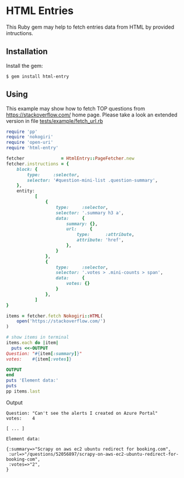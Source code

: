 # HTML Entries
This Ruby gem may help to fetch entries data from HTML by provided intructions.

## Installation

Install the gem:
```
$ gem install html-entry
```

## Using

This example may show how to fetch TOP questions from https://stackoverflow.com/ home page.
Please take a look an extended version in file [tests/example/fetch_url.rb](tests/example/fetch_url.rb)

```ruby
require 'pp'
require 'nokogiri'
require 'open-uri'
require 'html-entry'

fetcher              = HtmlEntry::PageFetcher.new
fetcher.instructions = {
    block: {
        type:     :selector,
        selector: '#question-mini-list .question-summary',
    },
    entity:
           [
               {
                   type:     :selector,
                   selector: '.summary h3 a',
                   data:     {
                       summary: {},
                       url:     {
                           type:      :attribute,
                           attribute: 'href',
                       },
                   }
               },
               {
                   type:     :selector,
                   selector: '.votes > .mini-counts > span',
                   data:     {
                       votes: {}
                   }
               },
           ]
}

items = fetcher.fetch Nokogiri::HTML(
    open('https://stackoverflow.com/')
)

# show items in terminal
items.each do |item|
  puts <<-OUTPUT
Question: "#{item[:summary]}"
votes:    #{item[:votes]}

OUTPUT
end
puts 'Element data:'
puts
pp items.last
```

Output
```
Question: "Can't see the alerts I created on Azure Portal"
votes:    4

[ ... ]

Element data:

{:summary=>"Scrapy on aws ec2 ubuntu redirect for booking.com",
 :url=>"/questions/52056897/scrapy-on-aws-ec2-ubuntu-redirect-for-booking-com",
 :votes=>"2",
}
```
